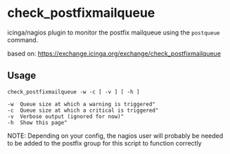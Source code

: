 # check_postfixmailqueue
icinga/nagios plugin to monitor the postfix mailqueue using the `postqueue` command.

based on: https://exchange.icinga.org/exchange/check_postfixmailqueue

## Usage

`check_postfixmailqueue -w -c [ -v ] [ -h ]`

```
-w  Queue size at which a warning is triggered"
-c  Queue size at which a critical is triggered"
-v  Verbose output (ignored for now)"
-h  Show this page"
```

NOTE: Depending on your config, the nagios user will probably be needed to be added to the postfix group for this script to function correctly

